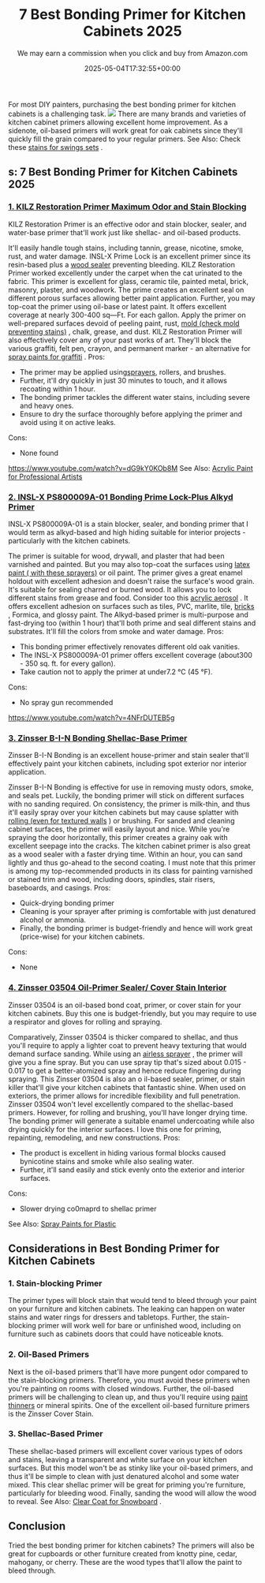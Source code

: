 ﻿---
author: We may earn a commission when you click and buy from Amazon.com
layout: post
title: 7 Best Bonding Primer for Kitchen Cabinets 2025
date: '2025-05-04T17:32:55+00:00'
categories:
- Paint
tags: []
slug: /best-bonding-primer-for-kitchen-cabinets/
lastmod: 2025-05-07T12:21:23+03:00
---

For most DIY painters, purchasing the best bonding primer for kitchen cabinets is a challenging task.
![](/assets/img/12/Pest-Control.jpg)
There are many brands and varieties of kitchen cabinet primers allowing excellent home improvement.
As a sidenote, oil-based primers will work great for oak cabinets since they'll quickly fill the grain compared to your regular primers.
See Also: Check these
[stains for swings sets](https://pestpolicy.com/best-stain-for-swing-set/)
.
## s: 7 Best Bonding Primer for Kitchen Cabinets 2025
### [1. KILZ Restoration Primer Maximum Odor and Stain Blocking](https://www.amazon.com/dp/B007XH9PKO/?tag=p-policy-20)
KILZ Restoration Primer is an effective odor and stain blocker, sealer, and water-base primer that'll work just like shellac- and oil-based products.

It'll easily handle tough stains, including tannin, grease, nicotine, smoke, rust, and water damage. INSL-X Prime Lock is an excellent primer since its resin-based plus a
[wood sealer](https://pestpolicy.com/best-deck-sealer-for-pressure-treated-wood/)
preventing bleeding.
KILZ Restoration Primer worked excellently under the carpet when the cat urinated to the fabric. This primer is excellent for glass, ceramic tile, painted metal, brick, masonry, plaster, and woodwork.
The prime creates an excellent seal on different porous surfaces allowing better paint application. Further, you may top-coat the primer using oil-base or latest paint.
It offers excellent coverage at nearly 300-400 sq—Ft. For each gallon. Apply the primer on well-prepared surfaces devoid of peeling paint, rust,
[mold (check mold preventing stains)](https://pestpolicy.com/best-exterior-paint-to-prevent-mold/)
, chalk, grease, and dust.
KILZ Restoration Primer will also effectively cover any of your past works of art. They'll block the various graffiti, felt pen, crayon, and permanent marker - an alternative for
[spray paints for graffiti](https://pestpolicy.com/best-spray-paints-for-graffiti/)
.
Pros:
- The primer may be applied using[sprayers](https://pestpolicy.com/best-paint-sprayer-for-interior-walls/), rollers, and brushes.
- Further, it'll dry quickly in just 30 minutes to touch, and it allows recoating within 1 hour.
- The bonding primer tackles the different water stains, including severe and heavy ones.
- Ensure to dry the surface thoroughly before applying the primer and avoid using it on active leaks.

Cons:
- None found

https://www.youtube.com/watch?v=dG9kY0KOb8M
See Also:
[Acrylic Paint for Professional Artists](https://pestpolicy.com/best-acrylic-paint-for-professional-artists/)
### [2. INSL-X PS800009A-01 Bonding Prime Lock-Plus Alkyd Primer](https://www.amazon.com/dp/B07KXP4C4M/?tag=p-policy-20)
INSL-X PS800009A-01 is a stain blocker, sealer, and bonding primer that I would term as alkyd-based and high hiding suitable for interior projects - particularly with the kitchen cabinets.

The primer is suitable for wood, drywall, and plaster that had been varnished and painted. But you may also top-coat the surfaces using
[latex paint ( with these sprayers)](https://pestpolicy.com/best-sprayer-for-latex-paint/)
or oil paint.
The primer gives a great enamel holdout with excellent adhesion and doesn't raise the surface's wood grain. It's suitable for sealing charred or burned wood.
It allows you to lock different stains from grease and food. Consider too this
[acrylic aerosol](https://pestpolicy.com/best-acrylic-paint-for-canvas/)
. It offers excellent adhesion on surfaces such as tiles, PVC, marlite, tile,
[bricks](https://pestpolicy.com/how-to-paint-brick/)
, Formica, and glossy paint.
The
Alkyd-based primer is multi-purpose and fast-drying too (within 1 hour) that'll both prime and seal different stains and substrates. It'll fill the colors from smoke and water damage.
Pros:
- This bonding primer effectively renovates different old oak vanities.
- The INSL-X PS800009A-01 primer offers excellent coverage (about300 - 350 sq. ft. for every gallon).
- Take caution not to apply the primer at under7.2 °C (45 °F).

Cons:
- No spray gun recommended

https://www.youtube.com/watch?v=4NFrDUTEB5g
### [3. Zinsser B-I-N Bonding Shellac-Base Primer](https://www.amazon.com/dp/B000C02C68/?tag=p-policy-20)
Zinsser B-I-N Bonding is an excellent house-primer and
stain sealer
that'll effectively paint your kitchen cabinets, including
spot exterior nor interior application.

Zinsser B-I-N Bonding is effective for use in removing
musty odors, smoke, and seals pet. Luckily, the bonding primer will stick on
different surfaces with no sanding required.
On consistency, the primer is milk-thin, and thus it'll easily spray over your kitchen cabinets but may cause splatter with
[rolling (even for textured walls](https://pestpolicy.com/best-paint-roller-for-textured-walls/)
) or brushing.
For sanded and cleaning cabinet surfaces, the primer will easily layout and nice. While you're spraying the door horizontally, this primer creates a grainy oak with excellent seepage into the cracks.
The kitchen cabinet primer is also great as a wood sealer with a faster drying time. Within an hour, you can sand lightly and thus go-ahead to the second coating.
I must note that this primer is among my top-recommended products in its class for painting varnished or stained trim and wood, including doors, spindles, stair risers, baseboards, and casings.
Pros:
- Quick-drying bonding primer
- Cleaning is your sprayer after priming is comfortable with just denatured alcohol or ammonia.
- Finally, the bonding primer is budget-friendly and hence will work great (price-wise) for your kitchen cabinets.

Cons:
- None

### [4. Zinsser 03504 Oil-Primer Sealer/ Cover Stain Interior](https://www.amazon.com/dp/B000BZX6B4/?tag=p-policy-20)
Zinsser 03504 is an oil-based bond coat, primer, or cover stain for your kitchen cabinets. Buy this one is budget-friendly, but you may require to use a respirator and gloves for rolling and spraying.

Comparatively, Zinsser 03504 is thicker compared to shellac, and thus you'll require to apply a lighter coat to prevent heavy texturing that would demand surface sanding.
While using an
[airless sprayer](https://pestpolicy.com/best-airless-paint-sprayer/)
, the primer will give you a fine spray. But you can use spray tip that's sized about 0.015 - 0.017 to get a better-atomized spray and hence reduce fingering during spraying.
This Zinsser 03504 is also an o
il-based sealer, primer, or stain killer that'll give your kitchen cabinets that fantastic shine. When used on
exteriors, the primer allows for incredible
flexibility and full penetration.
Zinsser 03504 won't level excellently compared to the shellac-based primers. However, for rolling and brushing, you'll have longer drying time.
The bonding primer will generate a suitable
enamel undercoating while also drying quickly for the interior surfaces. I love this one for
priming, repainting, remodeling, and new constructions.
Pros:
- The product is excellent in hiding various formal blocks caused bynicotine stains and smoke while also sealing water.
- Further, it'll sand easily and stick evenly onto the exterior and interior surfaces.

Cons:
- Slower drying co0maprd to shellac primer

See Also:
[Spray Paints for Plastic](https://pestpolicy.com/best-spray-paints-for-plastic/)
## Considerations in Best Bonding Primer for Kitchen Cabinets
### 1. Stain-blocking Primer
The primer types will block stain that would tend to bleed through your paint on your furniture and kitchen cabinets. The leaking can happen on water stains and water rings for dressers and tabletops.
Further, the stain-blocking primer will work well for bare or unfinished wood, including on furniture such as cabinets doors that could have noticeable knots.
### 2. Oil-Based Primers
Next is the oil-based primers that'll have more pungent odor compared to the stain-blocking primers. Therefore, you must avoid these primers when you're painting on rooms with closed windows.
Further, the oil-based primers will be challenging to clean up, and thus you'll require using
[paint thinners](https://pestpolicy.com/best-paint-thinner-for-oil-painting/)
or mineral spirits. One of the excellent oil-based furniture primers is the Zinsser Cover Stain.
### 3. Shellac-Based Primer
These shellac-based primers will excellent cover various types of odors and stains, leaving a transparent and white surface on your kitchen surfaces.
But this model won't be as stinky like your oil-based primers, and thus it'll be simple to clean with just denatured alcohol and some water mixed.
This clear shellac primer will be great for priming you're furniture, particularly for bleeding wood. Finally, sanding the wood will allow the wood to reveal.
See Also:
[Clear Coat for Snowboard](https://pestpolicy.com/best-clear-coat-for-snowboard/)
.
## Conclusion
Tried the best bonding primer for kitchen cabinets? The primers will also be great for cupboards or other furniture created from knotty pine, cedar, mahogany, or cherry. These are the wood types that'll allow the paint to bleed through.